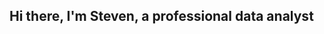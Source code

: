 ## Hi there, I'm Steven, a professional data analyst

<!--
**StevenADiMascio/stevenAdimascio** is a ✨ _special_ ✨ repository because its `README.md` (this file) appears on your GitHub profile.

# Hi there! 👋 I'm Steven Antonio DiMascio 

Hi! I am Steve, a professional data analyst with experience on more than 8 technical projects. My skills include business analytics, data visualization and storytelling, Python, SQL, and ML. Now, I am eager to leverage my big data and visualization skills into a new career. 


## 🚀 About Me  
I'm a new Business Intelligence Analyst, passionate **leader, project manager, and marketing communications specialist** with extensive experience in leadership, and social media strategy**. Throughout my career, I’ve worked in various roles, including:  

- 🎯 **Director of Family Engagement** at Mary Queen of the Apostles Parish
- 📢 **Director of Marketing Communications** at Alpha New England 

With a strong background in **project management, volunteer coordination, event planning, and digital engagement**, I specialize in building meaningful connections and leading mission-driven projects.  

## 💡 What I Do  
🔹 **Marketing & Communications:** Crafting strategies to enhance engagement and outreach.  
📸 **Photography & Storytelling:** Owner of *Steven Antonio Photography*, capturing moments that matter.  
📱 **Social Media Strategy:** Managing and growing digital presence for organizations.  

## 🏆 Certifications & Skills  
✅ **Project Management**  
✅ **Social Media Analytics**  

## 🎯 Goals & Interests  
- 🌍 Advocating for **humanitarian work and community-building**  
- 🛠️ Leading **big-picture projects** that make a lasting impact  
- 🎯 Expanding my expertise in **marketing, and leadership


### 📫 Let's Connect!  
💼 [LinkedIn](#) | 📸 [Photography Portfolio](#) | 📧 [Email Me](#)  

Thanks for stopping by! 🚀  


